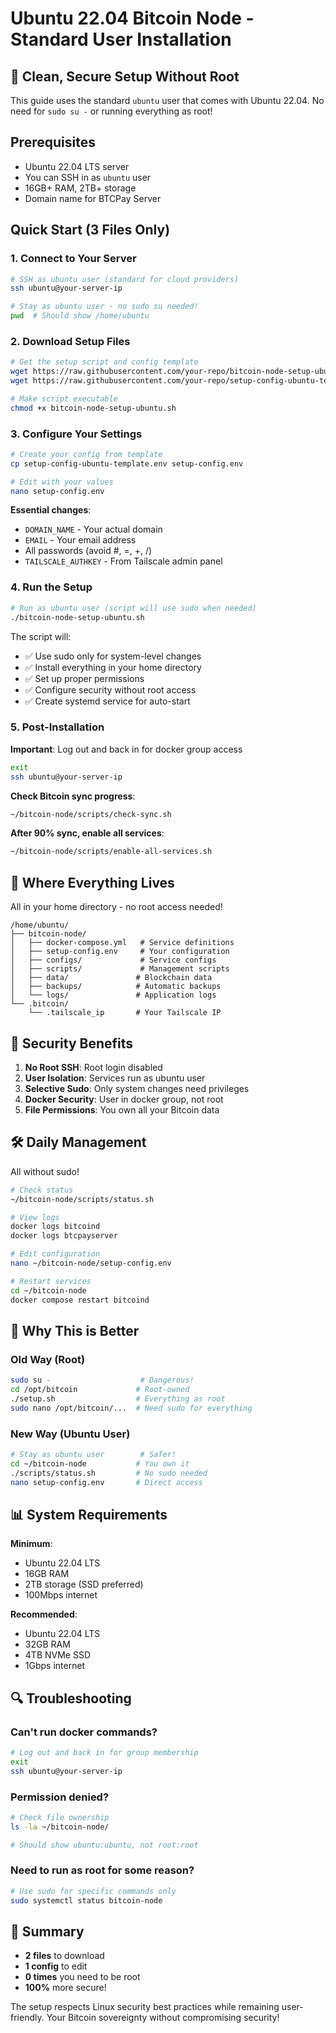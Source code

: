 # Ubuntu 22.04 Bitcoin Node - Standard User Installation

## 🎯 Clean, Secure Setup Without Root

This guide uses the standard `ubuntu` user that comes with Ubuntu 22.04. No need for `sudo su -` or running everything as root!

## Prerequisites

- Ubuntu 22.04 LTS server
- You can SSH in as `ubuntu` user
- 16GB+ RAM, 2TB+ storage
- Domain name for BTCPay Server

## Quick Start (3 Files Only)

### 1. Connect to Your Server
```bash
# SSH as ubuntu user (standard for cloud providers)
ssh ubuntu@your-server-ip

# Stay as ubuntu user - no sudo su needed!
pwd  # Should show /home/ubuntu
```

### 2. Download Setup Files
```bash
# Get the setup script and config template
wget https://raw.githubusercontent.com/your-repo/bitcoin-node-setup-ubuntu.sh
wget https://raw.githubusercontent.com/your-repo/setup-config-ubuntu-template.env

# Make script executable
chmod +x bitcoin-node-setup-ubuntu.sh
```

### 3. Configure Your Settings
```bash
# Create your config from template
cp setup-config-ubuntu-template.env setup-config.env

# Edit with your values
nano setup-config.env
```

**Essential changes**:
- `DOMAIN_NAME` - Your actual domain
- `EMAIL` - Your email address
- All passwords (avoid #, =, +, /)
- `TAILSCALE_AUTHKEY` - From Tailscale admin panel

### 4. Run the Setup
```bash
# Run as ubuntu user (script will use sudo when needed)
./bitcoin-node-setup-ubuntu.sh
```

The script will:
- ✅ Use sudo only for system-level changes
- ✅ Install everything in your home directory
- ✅ Set up proper permissions
- ✅ Configure security without root access
- ✅ Create systemd service for auto-start

### 5. Post-Installation

**Important**: Log out and back in for docker group access
```bash
exit
ssh ubuntu@your-server-ip
```

**Check Bitcoin sync progress**:
```bash
~/bitcoin-node/scripts/check-sync.sh
```

**After 90% sync, enable all services**:
```bash
~/bitcoin-node/scripts/enable-all-services.sh
```

## 📁 Where Everything Lives

All in your home directory - no root access needed!

```
/home/ubuntu/
├── bitcoin-node/
│   ├── docker-compose.yml   # Service definitions
│   ├── setup-config.env     # Your configuration
│   ├── configs/             # Service configs
│   ├── scripts/             # Management scripts
│   ├── data/               # Blockchain data
│   ├── backups/            # Automatic backups
│   └── logs/               # Application logs
└── .bitcoin/
    └── .tailscale_ip       # Your Tailscale IP
```

## 🔐 Security Benefits

1. **No Root SSH**: Root login disabled
2. **User Isolation**: Services run as ubuntu user
3. **Selective Sudo**: Only system changes need privileges
4. **Docker Security**: User in docker group, not root
5. **File Permissions**: You own all your Bitcoin data

## 🛠️ Daily Management

All without sudo!

```bash
# Check status
~/bitcoin-node/scripts/status.sh

# View logs
docker logs bitcoind
docker logs btcpayserver

# Edit configuration
nano ~/bitcoin-node/setup-config.env

# Restart services
cd ~/bitcoin-node
docker compose restart bitcoind
```

## 🚀 Why This is Better

### Old Way (Root)
```bash
sudo su -                    # Dangerous!
cd /opt/bitcoin             # Root-owned
./setup.sh                  # Everything as root
sudo nano /opt/bitcoin/...  # Need sudo for everything
```

### New Way (Ubuntu User)
```bash
# Stay as ubuntu user        # Safer!
cd ~/bitcoin-node           # You own it
./scripts/status.sh         # No sudo needed
nano setup-config.env       # Direct access
```

## 📊 System Requirements

**Minimum**:
- Ubuntu 22.04 LTS
- 16GB RAM
- 2TB storage (SSD preferred)
- 100Mbps internet

**Recommended**:
- Ubuntu 22.04 LTS
- 32GB RAM
- 4TB NVMe SSD
- 1Gbps internet

## 🔍 Troubleshooting

### Can't run docker commands?
```bash
# Log out and back in for group membership
exit
ssh ubuntu@your-server-ip
```

### Permission denied?
```bash
# Check file ownership
ls -la ~/bitcoin-node/

# Should show ubuntu:ubuntu, not root:root
```

### Need to run as root for some reason?
```bash
# Use sudo for specific commands only
sudo systemctl status bitcoin-node
```

## 🎉 Summary

- **2 files** to download
- **1 config** to edit  
- **0 times** you need to be root
- **100%** more secure!

The setup respects Linux security best practices while remaining user-friendly. Your Bitcoin sovereignty without compromising security!